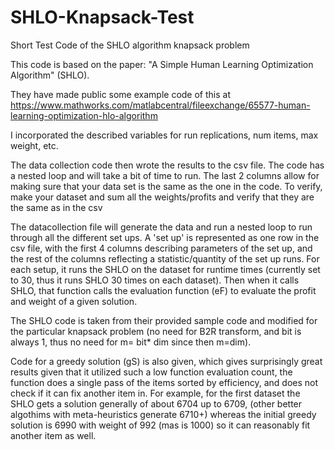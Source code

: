 # SHLO-Knapsack-Test
Short Test Code of the SHLO algorithm knapsack problem

This code is based on the paper: "A Simple Human Learning Optimization Algorithm" (SHLO). 

They have made public some example code of this at https://www.mathworks.com/matlabcentral/fileexchange/65577-human-learning-optimization-hlo-algorithm

I incorporated the described variables for run replications, num items, max weight, etc. 

The data collection code then wrote the results to the csv file. The code has a nested loop and will take a bit of time to run. The last 2 columns allow for making sure that your
data set is the same as the one in the code.
To verify, make your dataset and sum all the weights/profits and verify that they are the same as in the csv

The datacollection file will generate the data and run a nested loop to run through all the different set ups. A 'set up' is represented as one row in the csv file, with the first
4 columns describing parameters of the set up, and the rest of the columns reflecting a statistic/quantity of the set up runs. For each setup, it runs the SHLO on the dataset for
runtime times (currently set to 30, thus it runs SHLO 30 times on each dataset). Then when it calls SHLO, that function calls the evaluation function (eF) to evaluate the profit 
and weight of a given solution. 

The SHLO code is taken from their provided sample code and modified for the particular knapsack problem (no need for B2R transform, and bit is always 1, thus no need for m= bit* 
dim since then m=dim).

Code for a greedy solution (gS) is also given, which gives surprisingly great results given that it utilized such a low function evaluation count, the function does a single pass
of the items sorted by efficiency, and does not check if it can fix another item in. For example, for the first dataset the SHLO gets a solution generally of about 6704 up to
6709, (other better algothims with meta-heuristics generate 6710+) whereas the initial greedy solution is 6990 with weight of 992 (mas is 1000) so it can reasonably fit another
item as well.
